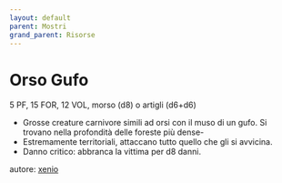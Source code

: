 ```yaml
---
layout: default
parent: Mostri
grand_parent: Risorse
---
```


# Orso Gufo
5 PF, 15 FOR, 12 VOL, morso (d8) o artigli (d6+d6)
- Grosse creature carnivore simili ad orsi con il muso di un gufo. Si trovano nella profondità delle foreste più dense-
- Estremamente territoriali, attaccano tutto quello che gli si avvicina.
- Danno critico: abbranca la vittima per d8 danni.

autore: [xenio](https://xenioinabottle.blogspot.com)
